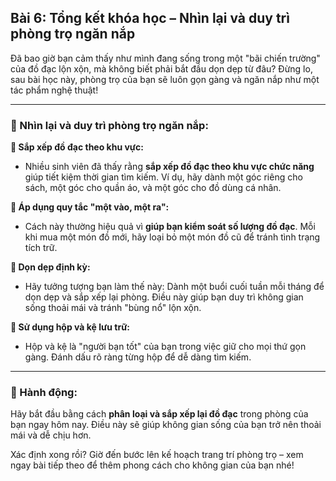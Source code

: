 ## Bài 6: Tổng kết khóa học – Nhìn lại và duy trì phòng trọ ngăn nắp

Đã bao giờ bạn cảm thấy như mình đang sống trong một "bãi chiến trường" của đồ đạc lộn xộn, mà không biết phải bắt đầu dọn dẹp từ đâu? Đừng lo, sau bài học này, phòng trọ của bạn sẽ luôn gọn gàng và ngăn nắp như một tác phẩm nghệ thuật!

---

### 📌 Nhìn lại và duy trì phòng trọ ngăn nắp:

**🔹 Sắp xếp đồ đạc theo khu vực:**
- Nhiều sinh viên đã thấy rằng **sắp xếp đồ đạc theo khu vực chức năng** giúp tiết kiệm thời gian tìm kiếm. Ví dụ, hãy dành một góc riêng cho sách, một góc cho quần áo, và một góc cho đồ dùng cá nhân.

**🔹 Áp dụng quy tắc "một vào, một ra":**
- Cách này thường hiệu quả vì **giúp bạn kiểm soát số lượng đồ đạc**. Mỗi khi mua một món đồ mới, hãy loại bỏ một món đồ cũ để tránh tình trạng tích trữ.

**🔹 Dọn dẹp định kỳ:**
- Hãy tưởng tượng bạn làm thế này: Dành một buổi cuối tuần mỗi tháng để dọn dẹp và sắp xếp lại phòng. Điều này giúp bạn duy trì không gian sống thoải mái và tránh "bùng nổ" lộn xộn.

**🔹 Sử dụng hộp và kệ lưu trữ:**
- Hộp và kệ là "người bạn tốt" của bạn trong việc giữ cho mọi thứ gọn gàng. Đánh dấu rõ ràng từng hộp để dễ dàng tìm kiếm.

---

### 🚀 Hành động:

Hãy bắt đầu bằng cách **phân loại và sắp xếp lại đồ đạc** trong phòng của bạn ngay hôm nay. Điều này sẽ giúp không gian sống của bạn trở nên thoải mái và dễ chịu hơn.

Xác định xong rồi? Giờ đến bước lên kế hoạch trang trí phòng trọ – xem ngay bài tiếp theo để thêm phong cách cho không gian của bạn nhé!